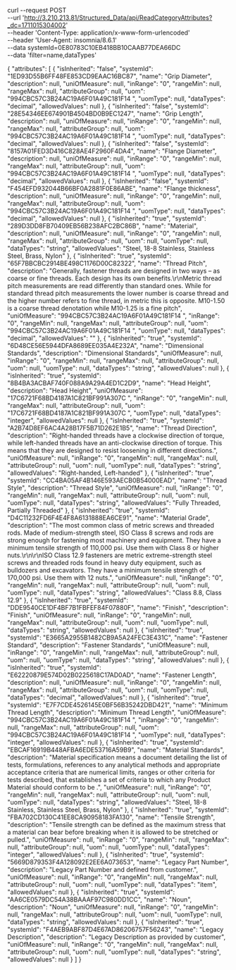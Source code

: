 curl --request POST \
 --url 'http://3.210.213.81/Structured_Data/api/ReadCategoryAttributes?_dc=1711015304002' \
 --header 'Content-Type: application/x-www-form-urlencoded' \
 --header 'User-Agent: insomnia/8.6.1' \
 --data systemId=0E80783C10EB418BB10CAAB77DEA66DC \
 --data 'filter=name,dataTypes'

{
"attributes": [
{
"isInherited": "false",
"systemId": "1ED93D55B6FF48FE853CD9EAAC16BC87",
"name": "Grip Diameter",
"description": null,
"uniOfMeasure": null,
"inRange": "0",
"rangeMin": null,
"rangeMax": null,
"attributeGroup": null,
"uom": "994CBC57C3B24AC19A6F01A49C181F14 ",
"uomType": null,
"dataTypes": "decimal",
"allowedValues": null
},
{
"isInherited": "false",
"systemId": "28E54346EE674901B4504BD0B9EC1247",
"name": "Grip Length",
"description": null,
"uniOfMeasure": null,
"inRange": "0",
"rangeMin": null,
"rangeMax": null,
"attributeGroup": null,
"uom": "994CBC57C3B24AC19A6F01A49C181F14 ",
"uomType": null,
"dataTypes": "decimal",
"allowedValues": null
},
{
"isInherited": "false",
"systemId": "8157A01FED3D416C828AE4F2960F4DA4",
"name": "Flange Diameter",
"description": null,
"uniOfMeasure": null,
"inRange": "0",
"rangeMin": null,
"rangeMax": null,
"attributeGroup": null,
"uom": "994CBC57C3B24AC19A6F01A49C181F14 ",
"uomType": null,
"dataTypes": "decimal",
"allowedValues": null
},
{
"isInherited": "false",
"systemId": "F454EFD932044B66BF0A2881F0E86ABE",
"name": "Flange thickness",
"description": null,
"uniOfMeasure": null,
"inRange": "0",
"rangeMin": null,
"rangeMax": null,
"attributeGroup": null,
"uom": "994CBC57C3B24AC19A6F01A49C181F14 ",
"uomType": null,
"dataTypes": "decimal",
"allowedValues": null
},
{
"isInherited": "true",
"systemId": "289D3DD8FB70409EB56B238AFC2BC86B",
"name": "Material",
"description": null,
"uniOfMeasure": null,
"inRange": "0",
"rangeMin": null,
"rangeMax": null,
"attributeGroup": null,
"uom": null,
"uomType": null,
"dataTypes": "string",
"allowedValues": "Steel, 18-8 Stainless, Stainless Steel, Brass, Nylon"
},
{
"isInherited": "true",
"systemId": "65F7BBCBC2914BE498C1176D00C82322",
"name": "Thread Pitch",
"description": "Generally, fastener threads are designed in two ways – as coarse or fine threads. Each design has its own benefits.\r\nMetric thread pitch measurements are read differently than standard ones. While for standard thread pitch measurements the lower number is coarse thread and the higher number refers to fine thread, in metric this is opposite. M10-1.50 is a coarse thread denotation while M10-1.25 is a fine pitch",
"uniOfMeasure": "994CBC57C3B24AC19A6F01A49C181F14 ",
"inRange": "0",
"rangeMin": null,
"rangeMax": null,
"attributeGroup": null,
"uom": "994CBC57C3B24AC19A6F01A49C181F14 ",
"uomType": null,
"dataTypes": "decimal",
"allowedValues": ""
},
{
"isInherited": "true",
"systemId": "6D48CE56E5944DFA8689EE035A4E232A",
"name": "Dimensional Standards",
"description": "Dimensional Standards",
"uniOfMeasure": null,
"inRange": "0",
"rangeMin": null,
"rangeMax": null,
"attributeGroup": null,
"uom": null,
"uomType": null,
"dataTypes": "string",
"allowedValues": null
},
{
"isInherited": "true",
"systemId": "8B4BA3ACBAF740F088A9A29A4ED1C2D9",
"name": "Head Height",
"description": "Head Height",
"uniOfMeasure": "17C6721F68BD4187A1C821BF991A307C ",
"inRange": "0",
"rangeMin": null,
"rangeMax": null,
"attributeGroup": null,
"uom": "17C6721F68BD4187A1C821BF991A307C ",
"uomType": null,
"dataTypes": "integer",
"allowedValues": null
},
{
"isInherited": "true",
"systemId": "A2B74D8EF6AC4A28B17F5B71D262E1B5",
"name": "Thread Direction",
"description": "Right-handed threads have a clockwise direction of torque, while left-handed threads have an anti-clockwise direction of torque. This means that they are designed to resist loosening in different directions.",
"uniOfMeasure": null,
"inRange": "0",
"rangeMin": null,
"rangeMax": null,
"attributeGroup": null,
"uom": null,
"uomType": null,
"dataTypes": "string",
"allowedValues": "Right-handed, Left-handed"
},
{
"isInherited": "true",
"systemId": "CC4BA05AF4B146E593AECB0B54000EAD",
"name": "Thread Style",
"description": "Thread Style",
"uniOfMeasure": null,
"inRange": "0",
"rangeMin": null,
"rangeMax": null,
"attributeGroup": null,
"uom": null,
"uomType": null,
"dataTypes": "string",
"allowedValues": "Fully Threaded, Partially Threaded"
},
{
"isInherited": "true",
"systemId": "D4C11232FD6F4E4F8A6131888EA6CE91",
"name": "Material Grade",
"description": "The most common class of metric screws and threaded rods. Made of medium-strength steel, ISO Class 8 screws and rods are strong enough for fastening most machinery and equipment. They have a minimum tensile strength of 110,000 psi. Use them with Class 8 or higher nuts.\r\n\r\nISO Class 12.9 fasteners are metric extreme-strength steel screws and threaded rods found in heavy duty equipment, such as bulldozers and excavators. They have a minimum tensile strength of 170,000 psi. Use them with 12 nuts.",
"uniOfMeasure": null,
"inRange": "0",
"rangeMin": null,
"rangeMax": null,
"attributeGroup": null,
"uom": null,
"uomType": null,
"dataTypes": "string",
"allowedValues": "Class 8.8, Class 12.9"
},
{
"isInherited": "true",
"systemId": "DDE9540CE1DF4BF7B1FBFEF84F07880F",
"name": "Finish",
"description": "Finish",
"uniOfMeasure": null,
"inRange": "0",
"rangeMin": null,
"rangeMax": null,
"attributeGroup": null,
"uom": null,
"uomType": null,
"dataTypes": "string",
"allowedValues": null
},
{
"isInherited": "true",
"systemId": "E3665A2955B1482CB9A5A24FEC3E431C",
"name": "Fastener Standard",
"description": "Fastener Standards",
"uniOfMeasure": null,
"inRange": "0",
"rangeMin": null,
"rangeMax": null,
"attributeGroup": null,
"uom": null,
"uomType": null,
"dataTypes": "string",
"allowedValues": null
},
{
"isInherited": "true",
"systemId": "E62220879E574D02B0225618C17AD0AD",
"name": "Fastener Length",
"description": null,
"uniOfMeasure": null,
"inRange": "0",
"rangeMin": null,
"rangeMax": null,
"attributeGroup": null,
"uom": null,
"uomType": null,
"dataTypes": "decimal",
"allowedValues": null
},
{
"isInherited": "true",
"systemId": "E7F7CDE4526145E0BF56B35242DBD421",
"name": "Minimum Thread Length",
"description": "Minimum Thread Length",
"uniOfMeasure": "994CBC57C3B24AC19A6F01A49C181F14 ",
"inRange": "0",
"rangeMin": null,
"rangeMax": null,
"attributeGroup": null,
"uom": "994CBC57C3B24AC19A6F01A49C181F14 ",
"uomType": null,
"dataTypes": "integer",
"allowedValues": null
},
{
"isInherited": "true",
"systemId": "EBCAF16919B448AFBA6EDE53716A59B9",
"name": "Material Standards",
"description": "Material specification means a document detailing the list of tests, formulations, references to any analytical methods and appropriate acceptance criteria that are numerical limits, ranges or other criteria for tests described, that establishes a set of criteria to which any Product Material should conform to be .",
"uniOfMeasure": null,
"inRange": "0",
"rangeMin": null,
"rangeMax": null,
"attributeGroup": null,
"uom": null,
"uomType": null,
"dataTypes": "string",
"allowedValues": "Steel, 18-8 Stainless, Stainless Steel, Brass, Nylon"
},
{
"isInherited": "true",
"systemId": "FBA702CD130C41EE8CA90958183FA130",
"name": "Tensile Strength",
"description": "Tensile strength can be defined as the maximum stress that a material can bear before breaking when it is allowed to be stretched or pulled.",
"uniOfMeasure": null,
"inRange": "0",
"rangeMin": null,
"rangeMax": null,
"attributeGroup": null,
"uom": null,
"uomType": null,
"dataTypes": "integer",
"allowedValues": null
},
{
"isInherited": "true",
"systemId": "5669D879353F4A128092E2EE6A073653",
"name": "Legacy Part Number",
"description": "Legacy Part Number and defined from customer.",
"uniOfMeasure": null,
"inRange": "0",
"rangeMin": null,
"rangeMax": null,
"attributeGroup": null,
"uom": null,
"uomType": null,
"dataTypes": "item",
"allowedValues": null
},
{
"isInherited": "true",
"systemId": "AA6CE0579DC54A38BAAAF97C980DD1CC",
"name": "Noun",
"description": "Noun",
"uniOfMeasure": null,
"inRange": "0",
"rangeMin": null,
"rangeMax": null,
"attributeGroup": null,
"uom": null,
"uomType": null,
"dataTypes": "string",
"allowedValues": null
},
{
"isInherited": "true",
"systemId": "F4AEB9ABF87D4E67AD86206757F56243",
"name": "Legacy Description",
"description": "Legacy Description as provided by customer",
"uniOfMeasure": null,
"inRange": "0",
"rangeMin": null,
"rangeMax": null,
"attributeGroup": null,
"uom": null,
"uomType": null,
"dataTypes": "string",
"allowedValues": null
}
]
}
